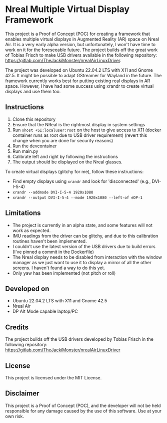 # Nreal Multiple Virtual Display Framework

This project is a Proof of Concept (POC) for creating a framework that enables multiple virtual displays in Augmented Reality (AR) space on Nreal Air. It is a very early alpha version, but unfortunately, I won't have time to work on it for the foreseeable future. The project builds off the great work of Tobias Frisch to make USB drivers available in the following repository: https://gitlab.com/TheJackiMonster/nrealAirLinuxDriver.

The project was developed on Ubuntu 22.04.2 LTS with X11 and Gnome 42.5. It might be possible to adapt GStreamer for Wayland in the future.  The framework currently works best for putting existing real displays in AR space. However, I have had some success using xrandr to create virtual displays and use them too.

## Instructions
1. Clone this repository 
2. Ensure that the NReal is the rightmost display in system settings
3. Run `xhost +SI:localuser:root` on the host to give access to X11 (docker container runs as root due to USB driver requirement) (revert this change when you are done for security reasons)
4. Run the devcontainer
5. Run main.py
6. Calibrate left and right by following the instructions 
7. The output should be displayed on the Nreal glasses.

To create virtual displays (glitchy for me), follow these instructions:

- Find empty displays using `xrandr` and look for 'disconnected' (e.g., DVI-I-5-4)
- `xrandr --addmode DVI-I-5-4 1920x1080`
- `xrandr --output DVI-I-5-4 --mode 1920x1080 --left-of eDP-1`

## Limitations
- The project is currently in an alpha state, and some features will not work as expected. 
- IMU readings from the driver can be glitchy, and due to this calibration routines haven't been implemented.
- I couldn't use the latest version of the USB drivers due to build errors (I've pinned a commit in the Dockerfile)
- The Nreal display needs to be disabled from interaction with the window manager as we just want to use it to display a mirror of all the other screens. I haven't found a way to do this yet.
- Only yaw has been implemented (not pitch or roll)

## Developed on
- Ubuntu 22.04.2 LTS with X11 and Gnome 42.5
- Nreal Air
- DP Alt Mode capable laptop/PC

## Credits
The project builds off the USB drivers developed by Tobias Frisch in the following repository: https://gitlab.com/TheJackiMonster/nrealAirLinuxDriver

## License
This project is licensed under the MIT License.

## Disclaimer
This project is a Proof of Concept (POC), and the developer will not be held responsible for any damage caused by the use of this software. Use at your own risk.

